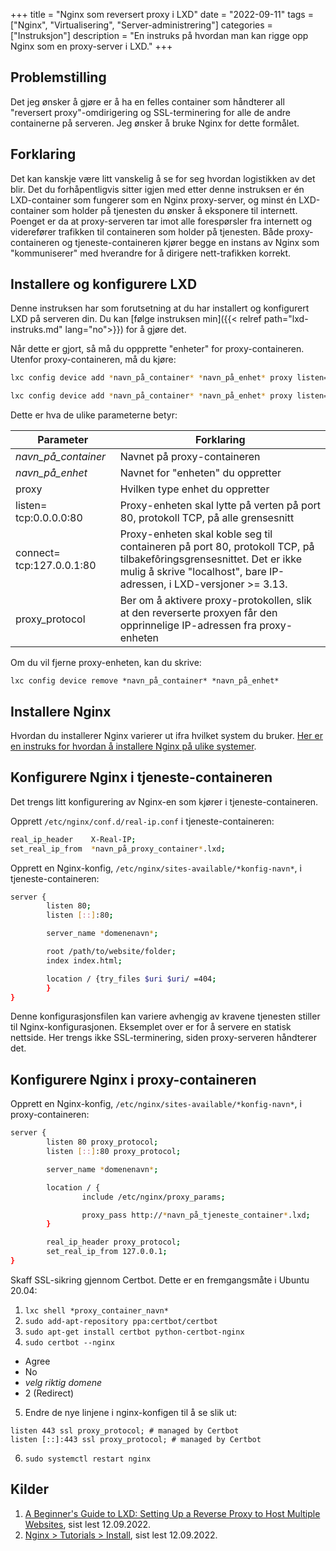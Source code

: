 +++
title = "Nginx som reversert proxy i LXD"
date = "2022-09-11"
tags = ["Nginx", "Virtualisering", "Server-administrering"]
categories = ["Instruksjon"]
description = "En instruks på hvordan man kan rigge opp Nginx som en proxy-server i LXD."
+++

## Problemstilling

Det jeg ønsker å gjøre er å ha en felles container som håndterer all "reversert proxy"-omdirigering 
og SSL-terminering for alle de andre containerne på serveren. Jeg ønsker å bruke Nginx for dette 
formålet. 

## Forklaring

Det kan kanskje være litt vanskelig å se for seg hvordan logistikken av det blir. Det du forhåpentligvis 
sitter igjen med etter denne instruksen er én LXD-container som fungerer som en Nginx proxy-server, og 
minst én LXD-container som holder på tjenesten du ønsker å eksponere til internett. Poenget er da at
proxy-serveren tar imot alle forespørsler fra internett og viderefører trafikken til containeren som
holder på tjenesten. Både proxy-containeren og tjeneste-containeren kjører begge en instans av Nginx
som "kommuniserer" med hverandre for å dirigere nett-trafikken korrekt.

## Installere og konfigurere LXD

Denne instruksen har som forutsetning at du har installert og konfigurert LXD på serveren din. Du 
kan [følge instruksen min]({{< relref path="lxd-instruks.md" lang="no">}}) for å gjøre det.

Når dette er gjort, så må du oppprette "enheter" for proxy-containeren. Utenfor proxy-containeren, må du kjøre:

```bash
lxc config device add *navn_på_container* *navn_på_enhet* proxy listen=tcp:0.0.0.0:80 connect=tcp:127.0.0.1:80 proxy_protocol=true

lxc config device add *navn_på_container* *navn_på_enhet* proxy listen=tcp:0.0.0.0:443 connect=tcp:127.0.0.1:443 proxy_protocol=true
```

Dette er hva de ulike parameterne betyr:

| Parameter                              | Forklaring                                                                                                             |
| -------------------------------------- | ---------------------------------------------------------------------------------------------------------------------- |
| *navn_på_container*                    | Navnet på proxy-containeren                                                                                            |
| *navn_på_enhet*                        | Navnet for "enheten" du oppretter                                                                                      |
| proxy                                  | Hvilken type enhet du oppretter                                                                                        |
| listen= tcp:0.0.0.0:80                  | Proxy-enheten skal lytte på verten på port 80, protokoll TCP, på alle grensesnitt                                      |
| connect= tcp:127.0.0.1:80 &nbsp; &nbsp; | Proxy-enheten skal koble seg til containeren på port 80, protokoll TCP, på tilbakefôringsgrensesnittet. Det er ikke mulig å skrive "localhost", bare IP-adressen, i LXD-versjoner >= 3.13. |
| proxy_protocol                         | Ber om å aktivere proxy-protokollen, slik at den reverserte proxyen får den opprinnelige IP-adressen fra proxy-enheten |

Om du vil fjerne proxy-enheten, kan du skrive: 

`lxc config device remove *navn_på_container* *navn_på_enhet*`

## Installere Nginx

Hvordan du installerer Nginx varierer ut ifra hvilket system du bruker. 
[Her er en instruks for hvordan å installere Nginx på ulike systemer](https://www.nginx.com/resources/wiki/start/topics/tutorials/install/). 

## Konfigurere Nginx i tjeneste-containeren

Det trengs litt konfigurering av Nginx-en som kjører i tjeneste-containeren.

Opprett `/etc/nginx/conf.d/real-ip.conf` i tjeneste-containeren:

```sh
real_ip_header    X-Real-IP;
set_real_ip_from  *navn_på_proxy_container*.lxd;
```	

Opprett en Nginx-konfig, `/etc/nginx/sites-available/*konfig-navn*`, i tjeneste-containeren:

```sh
server {
        listen 80;
        listen [::]:80;

        server_name *domenenavn*;

        root /path/to/website/folder;
        index index.html;

        location / {try_files $uri $uri/ =404;
        }	
}
```

Denne konfigurasjonsfilen kan variere avhengig av kravene tjenesten stiller til Nginx-konfigurasjonen. 
Eksemplet over er for å servere en statisk nettside. Her trengs ikke SSL-terminering, siden proxy-serveren håndterer det.

## Konfigurere Nginx i proxy-containeren

Opprett en Nginx-konfig, `/etc/nginx/sites-available/*konfig-navn*`, i proxy-containeren:

```sh
server {
        listen 80 proxy_protocol;
        listen [::]:80 proxy_protocol;

        server_name *domenenavn*;

        location / {
                include /etc/nginx/proxy_params;

                proxy_pass http://*navn_på_tjeneste_container*.lxd;
        }

        real_ip_header proxy_protocol;
        set_real_ip_from 127.0.0.1;
}
```

Skaff SSL-sikring gjennom Certbot. Dette er en fremgangsmåte i Ubuntu 20.04:

1. `lxc shell *proxy_container_navn*`
2. `sudo add-apt-repository ppa:certbot/certbot`
3. `sudo apt-get install certbot python-certbot-nginx`
4. `sudo certbot --nginx`
  - Agree
  - No
  - *velg riktig domene*
  - 2 (Redirect)
5. Endre de nye linjene i nginx-konfigen til å se slik ut:

```
listen 443 ssl proxy_protocol; # managed by Certbot
listen [::]:443 ssl proxy_protocol; # managed by Certbot
```

6. `sudo systemctl restart nginx`

## Kilder

1. [A Beginner's Guide to LXD: Setting Up a Reverse Proxy to Host Multiple Websites](https://www.linode.com/docs/guides/beginners-guide-to-lxd-reverse-proxy/), sist lest 12.09.2022.
2. [Nginx > Tutorials > Install](https://www.nginx.com/resources/wiki/start/topics/tutorials/install/), sist lest 12.09.2022.
